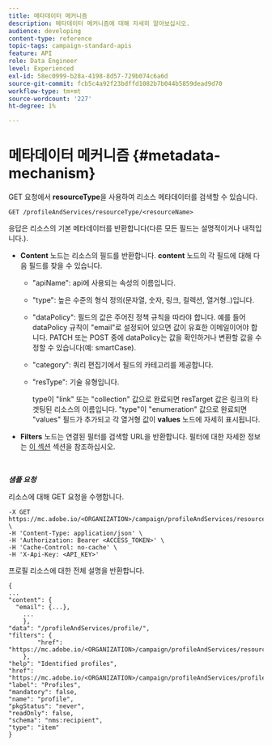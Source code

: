 ```yaml
---
title: 메타데이터 메커니즘
description: 메타데이터 메커니즘에 대해 자세히 알아보십시오.
audience: developing
content-type: reference
topic-tags: campaign-standard-apis
feature: API
role: Data Engineer
level: Experienced
exl-id: 58ec0999-b28a-4198-8d57-729b074c6a6d
source-git-commit: fcb5c4a92f23bdffd1082b7b044b5859dead9d70
workflow-type: tm+mt
source-wordcount: '227'
ht-degree: 1%

---
```


# 메타데이터 메커니즘 {#metadata-mechanism}

GET 요청에서 **resourceType**&#x200B;을 사용하여 리소스 메타데이터를 검색할 수 있습니다.

`GET /profileAndServices/resourceType/<resourceName>`

응답은 리소스의 기본 메타데이터를 반환합니다(다른 모든 필드는 설명적이거나 내적입니다.).

* **Content** 노드는 리소스의 필드를 반환합니다. **content** 노드의 각 필드에 대해 다음 필드를 찾을 수 있습니다.

   * &quot;apiName&quot;: api에 사용되는 속성의 이름입니다.
   * &quot;type&quot;: 높은 수준의 형식 정의(문자열, 숫자, 링크, 컬렉션, 열거형..)입니다.
   * &quot;dataPolicy&quot;: 필드의 값은 주어진 정책 규칙을 따라야 합니다. 예를 들어 dataPolicy 규칙이 &quot;email&quot;로 설정되어 있으면 값이 유효한 이메일이어야 합니다. PATCH 또는 POST 중에 dataPolicy는 값을 확인하거나 변환할 값을 수정할 수 있습니다(예: smartCase).
   * &quot;category&quot;: 쿼리 편집기에서 필드의 카테고리를 제공합니다.
   * &quot;resType&quot;: 기술 유형입니다.

      type이 &quot;link&quot; 또는 &quot;collection&quot; 값으로 완료되면 resTarget 값은 링크의 타겟팅된 리소스의 이름입니다.
&quot;type&quot;이 &quot;enumeration&quot; 값으로 완료되면 &quot;values&quot; 필드가 추가되고 각 열거형 값이 **values** 노드에 자세히 표시됩니다.

* **Filters** 노드는 연결된 필터를 검색할 URL을 반환합니다. 필터에 대한 자세한 정보는 [이 섹션](../../api/using/filtering.md) 섹션을 참조하십시오.

<!-- créer une section au même niveau sur les liens -->
<!-- dans l'exemple: birthdate, email +  mettre 2 liens : un de type 1-1 , 1-N
si on prend l'exemple de l'org unit, on aura un bon exemple lien -->
<!-- plus reparler du node Data -->

<br/>

***샘플 요청***

리소스에 대해 GET 요청을 수행합니다.

```
-X GET https://mc.adobe.io/<ORGANIZATION>/campaign/profileAndServices/resourceType/profile \
-H 'Content-Type: application/json' \
-H 'Authorization: Bearer <ACCESS_TOKEN>' \
-H 'Cache-Control: no-cache' \
-H 'X-Api-Key: <API_KEY>'
```

프로필 리소스에 대한 전체 설명을 반환합니다.

```
{
...
"content": {
  "email": {...},
    ...
    },
"data": "/profileAndServices/profile/",
"filters": {
        "href": "https://mc.adobe.io/<ORGANIZATION>/campaign/profileAndServices/resourceType/<PKEY>"
    },
"help": "Identified profiles",
"href": "https://mc.adobe.io/<ORGANIZATION>/campaign/profileAndServices/profile/metadata",
"label": "Profiles",
"mandatory": false,
"name": "profile",
"pkgStatus": "never",
"readOnly": false,
"schema": "nms:recipient",
"type": "item"
}
```
